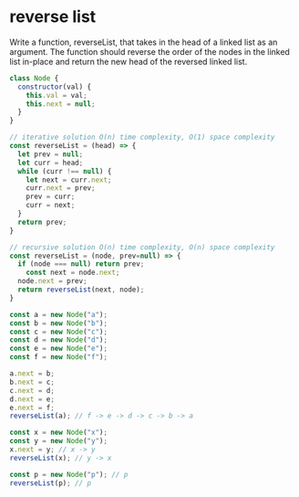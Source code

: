 # reverse list

Write a function, reverseList, that takes in the head of a linked list as an argument. The function should reverse the order of the nodes in the linked list in-place and return the new head of the reversed linked list.

```js
class Node {
  constructor(val) {
    this.val = val;
    this.next = null;
  }
}

// iterative solution O(n) time complexity, O(1) space complexity
const reverseList = (head) => {
  let prev = null;
  let curr = head;
  while (curr !== null) {
    let next = curr.next;
    curr.next = prev;
    prev = curr;
    curr = next;
  }
  return prev;
}

// recursive solution O(n) time complexity, O(n) space complexity
const reverseList = (node, prev=null) => {
  if (node === null) return prev;
	const next = node.next;
  node.next = prev;
  return reverseList(next, node);
}

const a = new Node("a");
const b = new Node("b");
const c = new Node("c");
const d = new Node("d");
const e = new Node("e");
const f = new Node("f");

a.next = b;
b.next = c;
c.next = d;
d.next = e;
e.next = f;
reverseList(a); // f -> e -> d -> c -> b -> a

const x = new Node("x");
const y = new Node("y");
x.next = y; // x -> y
reverseList(x); // y -> x

const p = new Node("p"); // p
reverseList(p); // p
```